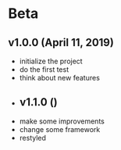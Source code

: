 # Beta
## v1.0.0 (April 11, 2019)
* initialize the project
* do the first test
* think about new features
* ## v1.1.0 ()
* make some improvements
* change some framework
* restyled